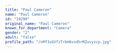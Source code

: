 ```yaml
---
title: "Paul Cameron"
name: "Paul Cameron"
id: "19290"
original_name: "Paul Cameron"
known_for_department: "Camera"
gender: "2"
adult: "false"
profile_path: "/nMf3sGVfzTrbH6vsdhrMZuvyzcp.jpg"
---
```

